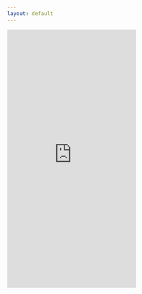 ```yaml
---
layout: default
---
```

  <iframe src="https://itch.io/embed-upload/1719250?color=333333" allowfullscreen=" width="1024" height="600" style="border:none;"></iframe>
